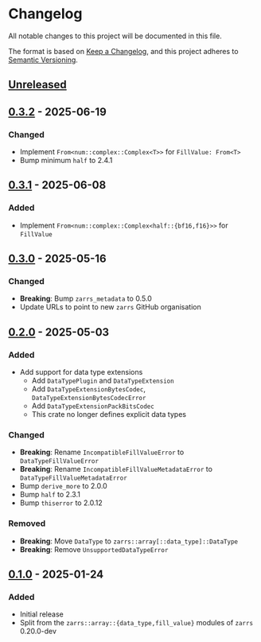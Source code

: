 # Changelog

All notable changes to this project will be documented in this file.

The format is based on [Keep a Changelog](https://keepachangelog.com/en/1.0.0/),
and this project adheres to [Semantic Versioning](https://semver.org/spec/v2.0.0.html).

## [Unreleased]

## [0.3.2] - 2025-06-19

### Changed
- Implement `From<num::complex::Complex<T>>` for `FillValue: From<T>`
- Bump minimum `half` to 2.4.1

## [0.3.1] - 2025-06-08

### Added
- Implement `From<num::complex::Complex<half::{bf16,f16}>>` for `FillValue`

## [0.3.0] - 2025-05-16

### Changed
- **Breaking**: Bump `zarrs_metadata` to 0.5.0
- Update URLs to point to new `zarrs` GitHub organisation

## [0.2.0] - 2025-05-03

### Added
- Add support for data type extensions
  - Add `DataTypePlugin` and `DataTypeExtension`
  - Add `DataTypeExtensionBytesCodec`, `DataTypeExtensionBytesCodecError`
  - Add `DataTypeExtensionPackBitsCodec`
  - This crate no longer defines explicit data types

### Changed
- **Breaking**: Rename `IncompatibleFillValueError` to `DataTypeFillValueError`
- **Breaking**: Rename `IncompatibleFillValueMetadataError` to `DataTypeFillValueMetadataError`
- Bump `derive_more` to 2.0.0
- Bump `half` to 2.3.1
- Bump `thiserror` to 2.0.12

### Removed
- **Breaking**: Move `DataType` to `zarrs::array[::data_type]::DataType`
- **Breaking**: Remove `UnsupportedDataTypeError`

## [0.1.0] - 2025-01-24

### Added
- Initial release
- Split from the `zarrs::array::{data_type,fill_value}` modules of `zarrs` 0.20.0-dev

[unreleased]: https://github.com/zarrs/zarrs/compare/zarrs_data_type-v0.3.2...HEAD
[0.3.2]: https://github.com/LDeakin/zarrs/releases/tag/zarrs_data_type-v0.3.2
[0.3.1]: https://github.com/LDeakin/zarrs/releases/tag/zarrs_data_type-v0.3.1
[0.3.0]: https://github.com/LDeakin/zarrs/releases/tag/zarrs_data_type-v0.3.0
[0.2.0]: https://github.com/LDeakin/zarrs/releases/tag/zarrs_data_type-v0.2.0
[0.1.0]: https://github.com/LDeakin/zarrs/releases/tag/zarrs_data_type-v0.1.0

